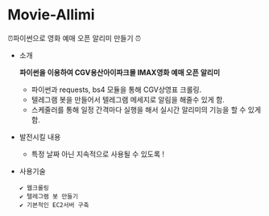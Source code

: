 # Movie-Allimi
⏰파이썬으로 영화 예매 오픈 알리미 만들기 ⏰

- 소개

  **파이썬을 이용하여 CGV용산아이파크몰 IMAX영화 예매 오픈 알리미**

  - 파이썬과 requests, bs4 모듈을 통해 CGV상영표 크롤링.
  - 텔레그램 봇을 만들어서 텔레그램 메세지로 알림을 해줄수 있게 함.
  - 스케줄러를 통해 일정 간격마다 실행을 해서 실시간 알리미의 기능을 할 수 있게 함.

  
- 발전시킬 내용
  - 특정 날짜 아닌 지속적으로 사용될 수 있도록 !



- 사용기술

  ```
  ✔️ 웹크롤링
  ✔️ 텔레그램 봇 만들기
  ✔️ 기본적인 EC2서버 구축
  ```

  
